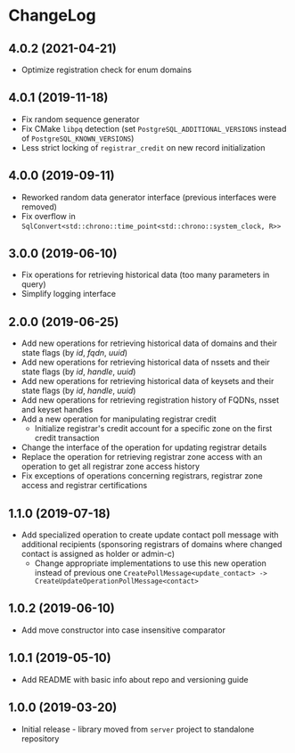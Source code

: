 # ChangeLog

## 4.0.2 (2021-04-21)
 * Optimize registration check for enum domains

## 4.0.1 (2019-11-18)
 * Fix random sequence generator
 * Fix CMake `libpq` detection (set `PostgreSQL_ADDITIONAL_VERSIONS` instead of `PostgreSQL_KNOWN_VERSIONS`)
 * Less strict locking of `registrar_credit` on new record initialization

## 4.0.0 (2019-09-11)
 * Reworked random data generator interface (previous interfaces were removed)
 * Fix overflow in `SqlConvert<std::chrono::time_point<std::chrono::system_clock, R>>`

## 3.0.0 (2019-06-10)
 * Fix operations for retrieving historical data (too many parameters in query)
 * Simplify logging interface

## 2.0.0 (2019-06-25)
 * Add new operations for retrieving historical data of domains and their state flags (by _id_, _fqdn_, _uuid_)
 * Add new operations for retrieving historical data of nssets and their state flags (by _id_, _handle_, _uuid_)
 * Add new operations for retrieving historical data of keysets and their state flags (by _id_, _handle_, _uuid_)
 * Add new operations for retrieving registration history of FQDNs, nsset and keyset handles
 * Add a new operation for manipulating registrar credit
     * Initialize registrar's credit account for a specific zone on the first credit transaction
 * Change the interface of the operation for updating registrar details
 * Replace the operation for retrieving registrar zone access with an operation to get all registrar zone access history
 * Fix exceptions of operations concerning registrars, registrar zone access and registrar certifications

## 1.1.0 (2019-07-18)
 * Add specialized operation to create update contact poll message with additional recipients
   (sponsoring registrars of domains where changed contact is assigned as holder or admin-c)
    * Change appropriate implementations to use this new operation instead of previous one
      `CreatePollMessage<update_contact> -> CreateUpdateOperationPollMessage<contact>`

## 1.0.2 (2019-06-10)
 * Add move constructor into case insensitive comparator

## 1.0.1 (2019-05-10)
 * Add README with basic info about repo and versioning guide

## 1.0.0 (2019-03-20)
 * Initial release - library moved from `server` project to standalone repository
